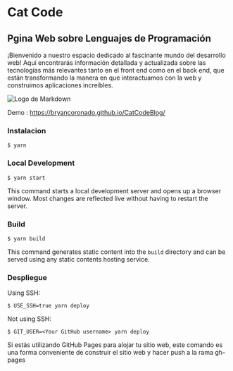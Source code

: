 
# Cat Code 

## Pgina Web sobre Lenguajes de Programación

¡Bienvenido a nuestro espacio dedicado al fascinante mundo del desarrollo web! Aquí encontrarás información detallada y actualizada sobre las tecnologías más relevantes tanto en el front end como en el back end, que están transformando la manera en que interactuamos con la web y construimos aplicaciones increíbles.

![Logo de Markdown](https://i.ibb.co/Yp0LwcB/Captura-de-pantalla-2024-02-18-121128.png)

 Demo : https://bryancoronado.github.io/CatCodeBlog/

### Instalacion

```
$ yarn
```

### Local Development

```
$ yarn start
```

This command starts a local development server and opens up a browser window. Most changes are reflected live without having to restart the server.

### Build

```
$ yarn build
```

This command generates static content into the `build` directory and can be served using any static contents hosting service.

### Despliegue

Using SSH:

```
$ USE_SSH=true yarn deploy
```

Not using SSH:

```
$ GIT_USER=<Your GitHub username> yarn deploy
```


Si estás utilizando GitHub Pages para alojar tu sitio web, este comando es una forma conveniente de construir el sitio web y hacer push a la rama gh-pages
